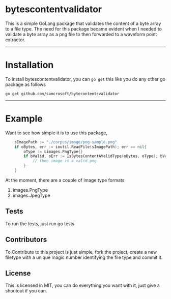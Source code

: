 # bytescontentvalidator

This is a simple GoLang package that validates the content of a byte array to a file type. The need for this package became evident when I needed to validate a byte array as a png file 
to then forwarded to a waveform point extractor.

------

Installation
============
To install bytescontentvalidator, you can `go get` this like you do any other go package as follows

    go get github.com/samcrosoft/bytecontentsvalidator
------

Example
============

Want to see how simple it is to use this package,
```Go
    sImagePath := "./corpus/image/png-sample.png"
	if oBytes, err := ioutil.ReadFile(sImagePath); err == nil{
		oType := &images.PngType{}
		if bValid, oErr := IsBytesContentAValidType(oBytes, oType); bValid == true{
			// then image is a valid png
		}
	}
```

At the moment, there are a couple of image type formats

1. images.PngType
2. images.JpegType

## Tests
 
To run the tests, just run go tests
 
## Contributors

To Contribute to this project is just simple, fork the project, create a new filetype with a unique magic number identifying the file type and commit it.

## License

This is licensed in MIT, you can do everything you want with it, just give a shoutout if you can.